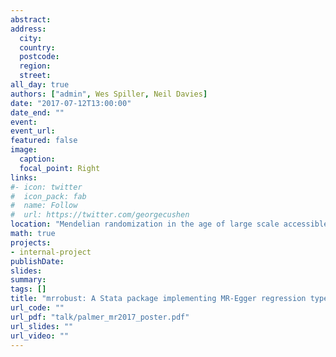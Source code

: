```yaml
---
abstract: 
address:
  city: 
  country: 
  postcode: 
  region: 
  street: 
all_day: true
authors: ["admin", Wes Spiller, Neil Davies]
date: "2017-07-12T13:00:00"
date_end: ""
event: 
event_url: 
featured: false
image:
  caption: 
  focal_point: Right
links:
#- icon: twitter
#  icon_pack: fab
#  name: Follow
#  url: https://twitter.com/georgecushen
location: "Mendelian randomization in the age of large scale accessible genomics data, Mendelian randomization Conference, University of Bristol"
math: true
projects:
- internal-project
publishDate: 
slides: 
summary: 
tags: []
title: "mrrobust: A Stata package implementing MR-Egger regression type analyses"
url_code: ""
url_pdf: "talk/palmer_mr2017_poster.pdf"
url_slides: ""
url_video: ""
---
```


